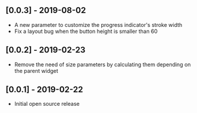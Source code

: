 ## [0.0.3] - 2019-08-02

* A new parameter to customize the progress indicator's stroke width
* Fix a layout bug when the button height is smaller than 60

## [0.0.2] - 2019-02-23

* Remove the need of size parameters by calculating them depending on the parent widget

## [0.0.1] - 2019-02-22

* Initial open source release
